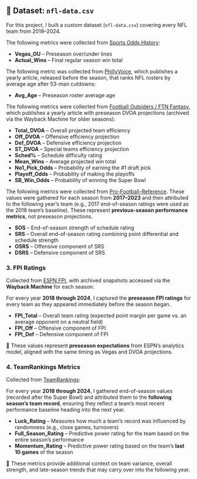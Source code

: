 
## 📂 Dataset: `nfl-data.csv`

For this project, I built a custom dataset (`nfl-data.csv`) covering every NFL team from 2018–2024.  

The following metrics were collected from [Sports Odds History](https://www.sportsoddshistory.com/nfl-regular-season-win-total-results-by-team/):
- **Vegas_OU** – Preseason over/under lines 
- **Actual_Wins** – Final regular season win total

The following metric was collected from [PhillyVoice](https://www.phillyvoice.com/ranking-nfl-teams-age-after-53-man-cutdowns-2024-edition/), which publishes a yearly article, released before the season, that ranks NFL rosters by average age after 53-man cutdowns:
- **Avg_Age** – Preseason roster average age

The following metrics were collected from [Football Outsiders / FTN Fantasy](https://ftnfantasy.com/nfl/2024-dvoa-projections), which publishes a yearly article with preseason DVOA projections (archived via the Wayback Machine for older seasons): 
- **Total_DVOA** – Overall projected team efficiency  
- **Off_DVOA** – Offensive efficiency projection  
- **Def_DVOA** – Defensive efficiency projection  
- **ST_DVOA** – Special teams efficiency projection  
- **Sched%** – Schedule difficulty rating  
- **Mean_Wins** – Average projected win total  
- **No1_Pick_Odds** – Probability of earning the #1 draft pick  
- **Playoff_Odds** – Probability of making the playoffs  
- **SB_Win_Odds** – Probability of winning the Super Bowl  

The following metrics were collected from [Pro-Football-Reference](https://www.pro-football-reference.com/years/2023/index.htm). These values were gathered for each season  from **2017–2023** and then attributed to the following year’s team (e.g., 2017 end-of-season ratings were used as the 2018 team’s baseline). These represent **previous-season performance metrics**, not preseason projections.    
- **SOS** – End-of-season strength of schedule rating  
- **SRS** – Overall end-of-season rating combining point differential and schedule strength  
- **OSRS** – Offensive component of SRS  
- **DSRS** – Defensive component of SRS  



### **3. FPI Ratings**

Collected from [ESPN FPI](https://www.espn.com/nfl/fpi), with archived snapshots accessed via the **Wayback Machine** for each season:  

For every year **2018 through 2024**, I captured the **preseason FPI ratings** for every team as they appeared immediately before the season began.  

- **FPI_Total** – Overall team rating (expected point margin per game vs. an average opponent on a neutral field)  
- **FPI_Off** – Offensive component of FPI  
- **FPI_Def** – Defensive component of FPI  

📌 These values represent **preseason expectations** from ESPN’s analytics model, aligned with the same timing as Vegas and DVOA projections.  

### **4. TeamRankings Metrics**

Collected from [TeamRankings](https://www.teamrankings.com/nfl/):  

For every year **2018 through 2024**, I gathered end-of-season values (recorded after the Super Bowl) and attributed them to the **following season’s team record**, ensuring they reflect a team’s most recent performance baseline heading into the next year.  

- **Luck_Rating** – Measures how much a team’s record was influenced by randomness (e.g., close games, turnovers)  
- **Full_Season_Rating** – Predictive power rating for the team based on the entire season’s performance  
- **Momentum_Rating** – Predictive power rating based on the team’s **last 10 games** of the season  

📌 These metrics provide additional context on team variance, overall strength, and late-season trends that may carry over into the following year.  



